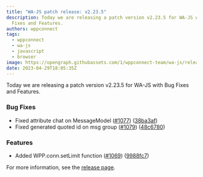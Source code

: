 ```yaml
---
title: "WA-JS patch release: v2.23.5"
description: Today we are releasing a patch version v2.23.5 for WA-JS with Bug
  Fixes and Features.
authors: wppconnect
tags:
  - wppconnect
  - wa-js
  - javascript
  - browser
image: https://opengraph.githubassets.com/1/wppconnect-team/wa-js/releases/tag/v2.23.5
date: 2023-04-29T18:05:35Z
---
```


Today we are releasing a patch version v2.23.5 for WA-JS with Bug Fixes and Features.

<!--truncate-->

### Bug Fixes

* Fixed attribute chat on MessageModel ([#1077](https://github.com/wppconnect-team/wa-js/issues/1077)) ([38ba3af](https://github.com/wppconnect-team/wa-js/commit/38ba3af7042c1c89eb680c02f9845c4d1100a533))
* Fixed generated quoted id on msg group ([#1079](https://github.com/wppconnect-team/wa-js/issues/1079)) ([48c6780](https://github.com/wppconnect-team/wa-js/commit/48c67809777f8e9a61b738f5b9d8387a2750f068))


### Features

* Added WPP.conn.setLimit function ([#1069](https://github.com/wppconnect-team/wa-js/issues/1069)) ([9988fc7](https://github.com/wppconnect-team/wa-js/commit/9988fc7ecfdc7eca3b1778a1987f1a914425ea9d))

For more information, see the [release page](https://github.com/wppconnect-team/wa-js/releases/tag/v2.23.5).
